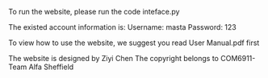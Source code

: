 To run the website, please run the code inteface.py

The existed account information is:
Username: masta
Password: 123

To view how to use the website, we suggest you read User Manual.pdf first

The website is designed by Ziyi Chen
The copyright belongs to COM6911-Team Alfa Sheffield
